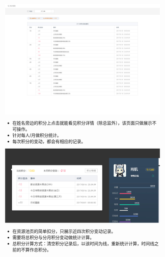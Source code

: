 ![](/assets/12销售端1.0_积分明细2.0.jpg)

- 在姓名旁边的积分上点击就能看见积分详情（除总监外），该页面只做展示不可操作。
- 针对每人/月做积分统计。
- 每次积分的变动，都会有相应的记录。

![](/assets/扣分.png)

- 在资源池页的简单扣分，只展示近四次积分变动记录。
- 需要将总积分与分月积分变动做统计计算。
- 总积分计算方式：清空积分记录后，以该时间为线，重新统计计算，时间线之前的不算作总积分。